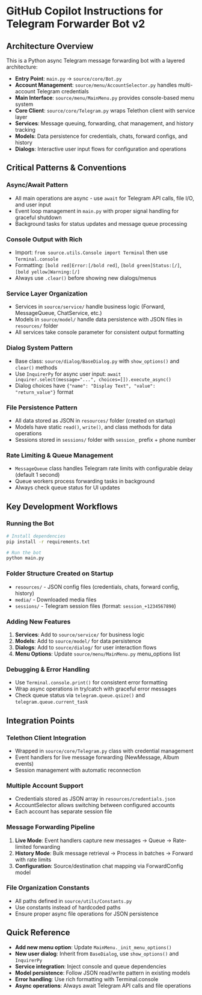 # GitHub Copilot Instructions for Telegram Forwarder Bot v2

## Architecture Overview

This is a Python async Telegram message forwarding bot with a layered architecture:

- **Entry Point**: `main.py` → `source/core/Bot.py`
- **Account Management**: `source/menu/AccountSelector.py` handles multi-account Telegram credentials
- **Main Interface**: `source/menu/MainMenu.py` provides console-based menu system
- **Core Client**: `source/core/Telegram.py` wraps Telethon client with service layer
- **Services**: Message queuing, forwarding, chat management, and history tracking
- **Models**: Data persistence for credentials, chats, forward configs, and history
- **Dialogs**: Interactive user input flows for configuration and operations

## Critical Patterns & Conventions

### Async/Await Pattern

- All main operations are async - use `await` for Telegram API calls, file I/O, and user input
- Event loop management in `main.py` with proper signal handling for graceful shutdown
- Background tasks for status updates and message queue processing

### Console Output with Rich

- Import: `from source.utils.Console import Terminal` then use `Terminal.console`
- Formatting: `[bold red]Error:[/bold red]`, `[bold green]Status:[/]`, `[bold yellow]Warning:[/]`
- Always use `.clear()` before showing new dialogs/menus

### Service Layer Organization

- Services in `source/service/` handle business logic (Forward, MessageQueue, ChatService, etc.)
- Models in `source/model/` handle data persistence with JSON files in `resources/` folder
- All services take console parameter for consistent output formatting

### Dialog System Pattern

- Base class: `source/dialog/BaseDialog.py` with `show_options()` and `clear()` methods
- Use `InquirerPy` for async user input: `await inquirer.select(message="...", choices=[]).execute_async()`
- Dialog choices have `{"name": "Display Text", "value": "return_value"}` format

### File Persistence Pattern

- All data stored as JSON in `resources/` folder (created on startup)
- Models have static `read()`, `write()`, and class methods for data operations
- Sessions stored in `sessions/` folder with `session_` prefix + phone number

### Rate Limiting & Queue Management

- `MessageQueue` class handles Telegram rate limits with configurable delay (default 1 second)
- Queue workers process forwarding tasks in background
- Always check queue status for UI updates

## Key Development Workflows

### Running the Bot

```bash
# Install dependencies
pip install -r requirements.txt

# Run the bot
python main.py
```

### Folder Structure Created on Startup

- `resources/` - JSON config files (credentials, chats, forward config, history)
- `media/` - Downloaded media files
- `sessions/` - Telegram session files (format: `session_+1234567890`)

### Adding New Features

1. **Services**: Add to `source/service/` for business logic
2. **Models**: Add to `source/model/` for data persistence
3. **Dialogs**: Add to `source/dialog/` for user interaction flows
4. **Menu Options**: Update `source/menu/MainMenu.py` menu_options list

### Debugging & Error Handling

- Use `Terminal.console.print()` for consistent error formatting
- Wrap async operations in try/catch with graceful error messages
- Check queue status via `telegram.queue.qsize()` and `telegram.queue.current_task`

## Integration Points

### Telethon Client Integration

- Wrapped in `source/core/Telegram.py` class with credential management
- Event handlers for live message forwarding (NewMessage, Album events)
- Session management with automatic reconnection

### Multiple Account Support

- Credentials stored as JSON array in `resources/credentials.json`
- AccountSelector allows switching between configured accounts
- Each account has separate session file

### Message Forwarding Pipeline

1. **Live Mode**: Event handlers capture new messages → Queue → Rate-limited forwarding
2. **History Mode**: Bulk message retrieval → Process in batches → Forward with rate limits
3. **Configuration**: Source/destination chat mapping via ForwardConfig model

### File Organization Constants

- All paths defined in `source/utils/Constants.py`
- Use constants instead of hardcoded paths
- Ensure proper async file operations for JSON persistence

## Quick Reference

- **Add new menu option**: Update `MainMenu._init_menu_options()`
- **New user dialog**: Inherit from `BaseDialog`, use `show_options()` and `InquirerPy`
- **Service integration**: Inject console and queue dependencies
- **Model persistence**: Follow JSON read/write pattern in existing models
- **Error handling**: Use rich formatting with Terminal.console
- **Async operations**: Always await Telegram API calls and file operations
